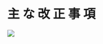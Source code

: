 # 主 な 改 正 事 項

![](https://www.nta.go.jp/tmp/08e58234-90cd-4281-a951-a867f4fb3a32/images/5943adce390a547ce3afe2cf0127b5cfbf8816e85ee21e9a515d4b5e1d5d6b0f.jpg)